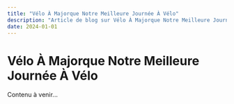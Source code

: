 ```yaml
---
title: "Vélo À Majorque Notre Meilleure Journée À Vélo"
description: "Article de blog sur Vélo À Majorque Notre Meilleure Journée À Vélo"
date: 2024-01-01
---
```


# Vélo À Majorque Notre Meilleure Journée À Vélo

Contenu à venir...
